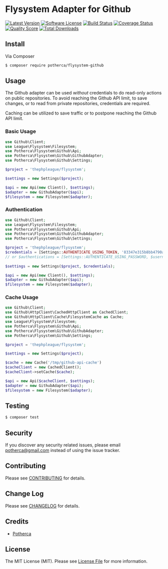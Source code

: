 # Flysystem Adapter for Github

[![Latest Version](https://img.shields.io/github/release/potherca/flysystem-github.svg?style=flat-square)](https://github.com/potherca/flysystem-github/releases)
[![Software License](https://img.shields.io/badge/license-MIT-brightgreen.svg?style=flat-square)](LICENSE.md)
[![Build Status](https://img.shields.io/travis/potherca/flysystem-github.svg?style=flat-square)](https://travis-ci.org/potherca/flysystem-github)
[![Coverage Status](https://coveralls.io/repos/potherca/flysystem-github/badge.svg)](https://coveralls.io/github/potherca/flysystem-github)
[![Quality Score](https://img.shields.io/scrutinizer/g/potherca/flysystem-github.svg?style=flat-square)](https://scrutinizer-ci.com/g/potherca/flysystem-github)
[![Total Downloads](https://img.shields.io/packagist/dt/potherca/flysystem-github.svg?style=flat-square)](https://packagist.org/packages/potherca/flysystem-github)

## Install

Via Composer

``` bash
$ composer require potherca/flysystem-github
```

## Usage

The Github adapter can be used *without* credentials to do read-only actions on
public repositories. To avoid reaching the Github API limit, to save changes, or 
to read from private repositories, credentials are required.

Caching can be utilized to save traffic or to postpone reaching the Github API 
limit.

### Basic Usage

```php
use Github\Client;
use League\Flysystem\Filesystem;
use Potherca\Flysystem\Github\Api;
use Potherca\Flysystem\Github\GithubAdapter;
use Potherca\Flysystem\Github\Settings;

$project = 'thephpleague/flysystem';

$settings = new Settings($project);

$api = new Api(new Client(), $settings);
$adapter = new GithubAdapter($api);
$filesystem = new Filesystem($adapter);
```

### Authentication

```php
use Github\Client;
use League\Flysystem\Filesystem;
use Potherca\Flysystem\Github\Api;
use Potherca\Flysystem\Github\GithubAdapter;
use Potherca\Flysystem\Github\Settings;

$project = 'thephpleague/flysystem';
$credentials = [Settings::AUTHENTICATE_USING_TOKEN, '83347e315b8bb4790a48ed6953a5ad9e825b4e10'];
// or $authentications = [Settings::AUTHENTICATE_USING_PASSWORD, $username, $password];
    
$settings = new Settings($project, $credentials);

$api = new Api(new Client(), $settings);
$adapter = new GithubAdapter($api);
$filesystem = new Filesystem($adapter);
```

### Cache Usage

```php
use Github\Client;
use Github\HttpClient\CachedHttpClient as CachedClient;
use Github\HttpClient\Cache\FilesystemCache as Cache;
use League\Flysystem\Filesystem;
use Potherca\Flysystem\Github\Api;
use Potherca\Flysystem\Github\GithubAdapter;
use Potherca\Flysystem\Github\Settings;

$project = 'thephpleague/flysystem';

$settings = new Settings($project);

$cache = new Cache('/tmp/github-api-cache')
$cacheClient = new CachedClient();
$cacheClient->setCache($cache);

$api = new Api($cacheClient, $settings);
$adapter = new GithubAdapter($api);
$filesystem = new Filesystem($adapter);

```

## Testing

``` bash
$ composer test
```

## Security

If you discover any security related issues, please email potherca@gmail.com instead of using the issue tracker.

## Contributing

Please see [CONTRIBUTING](CONTRIBUTING.md) for details.

## Change Log

Please see [CHANGELOG](CHANGELOG.md) for details.

## Credits

- [Potherca](https://github.com/potherca)

## License

The MIT License (MIT). Please see [License File](LICENSE.md) for more information.
